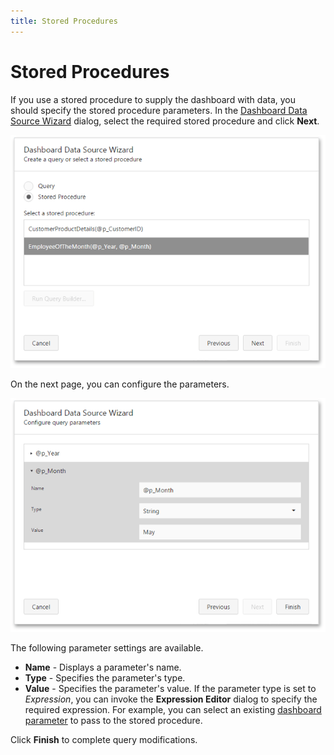 ```yaml
---
title: Stored Procedures
---
```

# Stored Procedures
If you use a stored procedure to supply the dashboard with data, you should specify the stored procedure parameters. In the [Dashboard Data Source Wizard](../../../../../dashboard-for-web/articles/web-dashboard-designer-mode/providing-data/working-with-sql-data-sources/dashboard-data-source-wizard.md) dialog, select the required stored procedure and click **Next**.

![wdd-stored-procedure](../../../../images/Img124982.png)

On the next page, you can configure the parameters.

![wdd-stored-procedure-page2](../../../../images/Img124983.png)

The following parameter settings are available.
* **Name** - Displays a parameter's name.
* **Type** - Specifies the parameter's type.
* **Value** - Specifies the parameter's value. If the parameter type is set to _Expression_, you can invoke the **Expression Editor** dialog to specify the required expression. For example, you can select an existing [dashboard parameter](../../../../../dashboard-for-web/articles/web-dashboard-designer-mode/data-analysis/dashboard-parameters.md) to pass to the stored procedure.

Click **Finish** to complete query modifications.